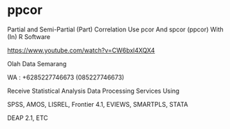 # ppcor
Partial and Semi-Partial (Part) Correlation Use pcor And spcor (ppcor) With (In) R Software

https://www.youtube.com/watch?v=CW6bxl4XQX4

Olah Data Semarang

WA : +6285227746673 (085227746673)

Receive Statistical Analysis Data Processing Services Using

SPSS, AMOS, LISREL, Frontier 4.1, EVIEWS, SMARTPLS, STATA

DEAP 2.1, ETC
